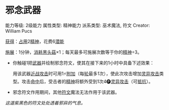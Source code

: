 # 邪念武器

能力等级: 2级能力
属性类型: 精神能力
派系类型: 巫术魔法, 符文
Creator: William Pucs

<aside>

[获得](https://www.notion.so/1b3d619a067b8027ba38e2c1caf9d84b?pvs=21)：[占用](https://www.notion.so/1b3d619a067b8028a794de6ceed96ec0?pvs=21)2[精神](https://www.notion.so/1b3d619a067b800a8da5d96dd60be2b1?pvs=21)，花费6[潜能](https://www.notion.so/1b3d619a067b80c2bdb4c721adc30021?pvs=21)

</aside>

<aside>

[施展](https://www.notion.so/1b3d619a067b80f38dccf027f026b32f?pvs=21)：1分钟，[消耗](https://www.notion.so/1b3d619a067b80789d16e44120e1be39?pvs=21)[黑头菇](https://www.notion.so/1b8d619a067b8055a0c9d9e046a06d47?pvs=21)×1；每天最多可施展次数等于你的[精神](https://www.notion.so/1b3d619a067b800a8da5d96dd60be2b1?pvs=21)÷3。

- 你触碰1把[武器](https://www.notion.so/1b3d619a067b80529a70eee1166b41ef?pvs=21)并绘制邪念符文，使其在接下来的1小时中具备下述效果：
    
    用该武器[近战攻击](https://www.notion.so/1b4d619a067b80eda8b0facbba0c7b1a?pvs=21)时可用1⚡️[附加](https://www.notion.so/1b3d619a067b808aba32f87c5cab4efb?pvs=21)（每[轮](https://www.notion.so/1b3d619a067b80aeb62df5a99bfb8a82?pvs=21)最多1次），使此次攻击增加[灵异攻击](https://www.notion.so/1b4d619a067b80968bb1dc8bead7368a?pvs=21)类型。攻击[命中](https://www.notion.so/1b4d619a067b805b9ae6f266211ce9d3?pvs=21)后，受击者的[精神](https://www.notion.so/1b3d619a067b800a8da5d96dd60be2b1?pvs=21)将额外受到1次4🅟[灵异攻击](https://www.notion.so/1b4d619a067b80968bb1dc8bead7368a?pvs=21)（可[抵抗](https://www.notion.so/1b4d619a067b807e9a6ec46573f668fb?pvs=21)）。
    
- 邪念符文作用期间，其他[符文](https://www.notion.so/1b3d619a067b80c7a670d1c70dde8393?pvs=21)魔法无法作用于该武器。
</aside>

*这道紫黑色的符文处处透着邪异的气息。*